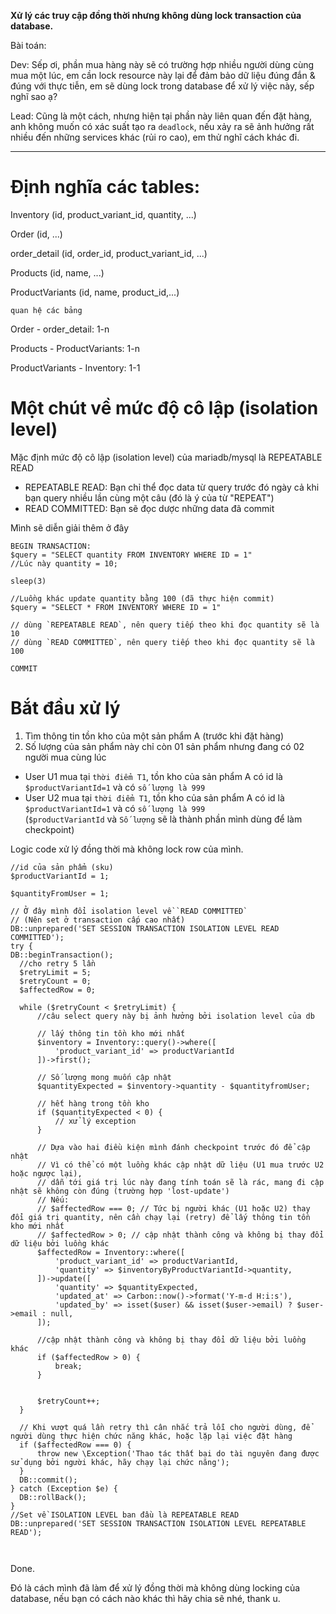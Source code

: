 <b>Xử lý các truy cập đồng thời nhưng không dùng lock transaction của database.</b>

Bài toán:

Dev: Sếp ơi, phần mua hàng này sẽ có trường hợp nhiều người dùng cùng mua một lúc, em cần lock resource này lại để đảm bảo dữ liệu đúng đắn & đúng với thực tiễn,
em sẽ dùng lock trong database để xử lý việc này, sếp nghĩ sao ạ?
 
Lead: Cũng là một cách, nhưng hiện tại phần này liên quan đến đặt hàng, anh không muốn có xác suất tạo ra `deadlock`, nếu xảy ra sẽ ảnh hưởng rất nhiều đến những services khác (rủi ro cao),
em thử nghĩ cách khác đi. 

---------------------------------------------------------------------------------------------------------------------------------------------------
# Định nghĩa các tables:

Inventory (id, product_variant_id, quantity, ...)

Order (id, ...)

order_detail (id, order_id, product_variant_id, ...)

Products (id, name, ...)

ProductVariants (id, name, product_id,...)

`quan hệ các bảng` <br>

Order - order_detail: 1-n <br>

Products - ProductVariants: 1-n <br>

ProductVariants - Inventory: 1-1 <br>

# Một chút về mức độ cô lập (isolation level)
Mặc định mức độ cô lập (isolation level) của  mariadb/mysql là REPEATABLE READ
- REPEATABLE READ: Bạn chỉ thể đọc data từ query trước đó ngày cả khi bạn query nhiều lần cùng một câu (đó là ý của từ "REPEAT") 
- READ COMMITTED: Bạn sẽ đọc dược những data đã commit

Mình sẽ diễn giải thêm ở đây
```
BEGIN TRANSACTION: 
$query = "SELECT quantity FROM INVENTORY WHERE ID = 1"
//Lúc này quantity = 10;

sleep(3) 

//Luồng khác update quantity bằng 100 (đã thực hiện commit)
$query = "SELECT * FROM INVENTORY WHERE ID = 1" 

// dùng `REPEATABLE READ`, nên query tiếp theo khi đọc quantity sẽ là 10
// dùng `READ COMMITTED`, nên query tiếp theo khi đọc quantity sẽ là 100

COMMIT
```
# Bắt đầu xử lý



1. Tìm thông tin tồn kho của một sản phẩm A (trước khi đặt hàng) <br>
2. Số lượng của sản phẩm này chỉ còn 01 sản phẩm nhưng đang có 02 người mua cùng lúc<br>

- User U1 mua tại `thời điểm T1`, tồn kho của sản phẩm A có id là `$productVariantId=1` và có `số lượng là 999` <br>
- User U2 mua tại `thời điểm T1`, tồn kho của sản phẩm A có id là `$productVariantId=1` và có `số lượng là 999` <br>
(`$productVariantId` và `Số lượng` sẽ là thành phần mình dùng để làm checkpoint) <br>


Logic code xử lý đồng thời mà không lock row của mình.
```
//id của sản phẩm (sku)
$productVariantId = 1;

$quantityFromUser = 1;

// Ở đây mình đổi isolation level về `READ COMMITTED`
// (Nên set ở transaction cấp cao nhất)
DB::unprepared('SET SESSION TRANSACTION ISOLATION LEVEL READ COMMITTED');
try {
DB::beginTransaction();
  //cho retry 5 lần
  $retryLimit = 5;
  $retryCount = 0;
  $affectedRow = 0;

  while ($retryCount < $retryLimit) {
      //câu select query này bị ảnh hưởng bởi isolation level của db

      // lấy thông tin tồn kho mới nhất
      $inventory = Inventory::query()->where([
          'product_variant_id' => productVariantId
      ])->first();

      // Số lượng mong muốn cập nhật
      $quantityExpected = $inventory->quantity - $quantityfromUser;

      // hết hàng trong tồn kho
      if ($quantityExpected < 0) {
          // xử lý exception
      }

      // Dựa vào hai điều kiện mình đánh checkpoint trước đó để cập nhật
      // Vì có thể có một luồng khác cập nhật dữ liệu (U1 mua trước U2 hoặc ngược lại), 
      // dẫn tới giá trị lúc này đang tính toán sẽ là rác, mang đi cập nhật sẽ không còn đúng (trường hợp 'lost-update') 
      // Nếu:
      // $affectedRow === 0; // Tức bị người khác (U1 hoặc U2) thay đổi giá trị quantity, nên cần chạy lại (retry) để lấy thông tin tồn kho mới nhất
      // $affectedRow > 0; // cập nhật thành công và không bị thay đổi dữ liệu bởi luồng khác
      $affectedRow = Inventory::where([
          'product_variant_id' => productVariantId,
          'quantity' => $inventoryByProductVariantId->quantity,
      ])->update([
          'quantity' => $quantityExpected,
          'updated_at' => Carbon::now()->format('Y-m-d H:i:s'),
          'updated_by' => isset($user) && isset($user->email) ? $user->email : null,
      ]);

      //cập nhật thành công và không bị thay đổi dữ liệu bởi luồng khác
      if ($affectedRow > 0) {
          break;
      }

     
      $retryCount++;
  }

  // Khi vượt quá lần retry thì cân nhắc trả lỗi cho người dùng, để người dùng thực hiện chức năng khác, hoặc lặp lại việc đặt hàng
  if ($affectedRow === 0) {
      throw new \Exception('Thao tác thất bại do tài nguyên đang được sử dụng bởi người khác, hãy chạy lại chức năng');
  }
  DB::commit();
} catch (Exception $e) {
  DB::rollBack();
}
//Set về ISOLATION LEVEL ban đầu là REPEATABLE READ
DB::unprepared('SET SESSION TRANSACTION ISOLATION LEVEL REPEATABLE READ');



```


Done.

Đó là cách mình đã làm để xử lý đồng thời mà không dùng locking của database, nếu bạn có cách nào khác thì hãy chia sẽ nhé, thank u.


